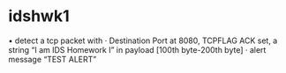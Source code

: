 # idshwk1
• detect a tcp packet with
· Destination Port at 8080, TCPFLAG ACK set, a string “I am IDS Homework I” in payload [100th byte-200th byte]
· alert message “TEST ALERT”
